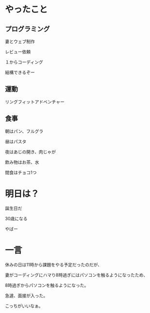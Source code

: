 # やったこと

## プログラミング

妻とウェブ制作

レビュー依頼

１からコーディング

結構できるぞー

## 運動

リングフィットアドベンチャー

## 食事

朝はパン、フルグラ

昼はパスタ

夜はあじの開き、肉じゃが

飲み物はお茶、水

間食はチョコ1つ

# 明日は？

誕生日だ

30歳になる

やばー

# 一言

休みの日は11時から課題をやる予定だったのだが、

妻がコーディングにハマり8時過ぎにはパソコンを触るようになったため、

8時過ぎからパソコンを触るようになった。


急遽、面接が入った。

こっちがいいなぁ。
